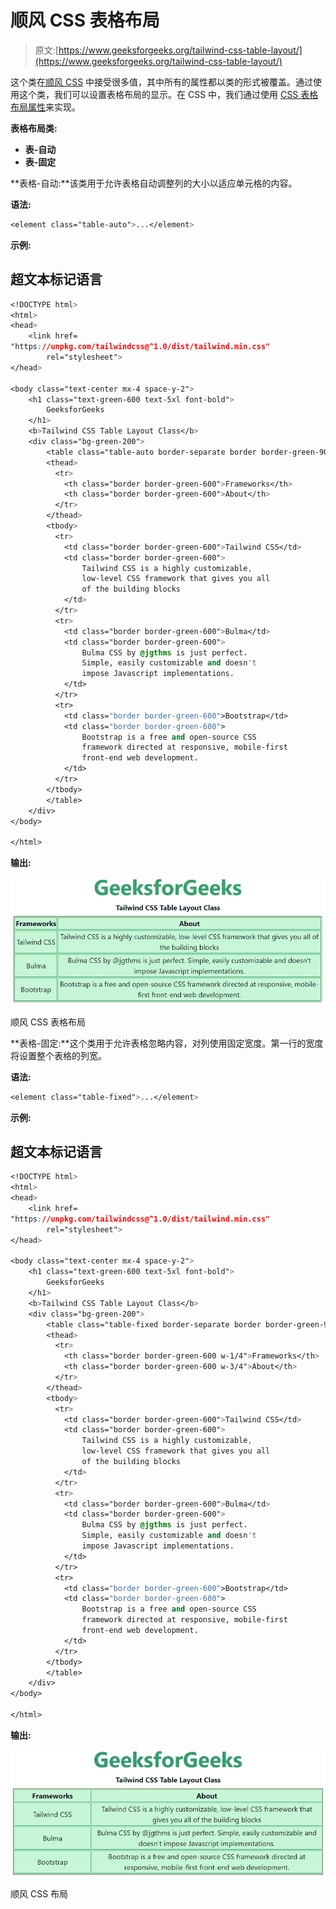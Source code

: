 # 顺风 CSS 表格布局

> 原文:[https://www.geeksforgeeks.org/tailwind-css-table-layout/](https://www.geeksforgeeks.org/tailwind-css-table-layout/)

这个类在[顺风 CSS](https://www.geeksforgeeks.org/css-tailwind-introduction/) 中接受很多值，其中所有的属性都以类的形式被覆盖。通过使用这个类，我们可以设置表格布局的显示。在 CSS 中，我们通过使用 [CSS 表格布局属性](https://www.geeksforgeeks.org/css-table-layout-property/)来实现。

**表格布局类:**

*   **表-自动**
*   **表-固定**

**表格-自动:**该类用于允许表格自动调整列的大小以适应单元格的内容。

**语法:**

```css
<element class="table-auto">...</element>
```

**示例:**

## 超文本标记语言

```css
<!DOCTYPE html> 
<html>
<head> 
    <link href= 
"https://unpkg.com/tailwindcss@^1.0/dist/tailwind.min.css"
        rel="stylesheet"> 
</head> 

<body class="text-center mx-4 space-y-2"> 
    <h1 class="text-green-600 text-5xl font-bold"> 
        GeeksforGeeks 
    </h1> 
    <b>Tailwind CSS Table Layout Class</b> 
    <div class="bg-green-200"> 
        <table class="table-auto border-separate border border-green-900">
        <thead>
          <tr>
            <th class="border border-green-600">Frameworks</th>
            <th class="border border-green-600">About</th>
          </tr>
        </thead>
        <tbody>
          <tr>
            <td class="border border-green-600">Tailwind CSS</td>
            <td class="border border-green-600">
                Tailwind CSS is a highly customizable, 
                low-level CSS framework that gives you all 
                of the building blocks
            </td>
          </tr>
          <tr>
            <td class="border border-green-600">Bulma</td>
            <td class="border border-green-600">
                Bulma CSS by @jgthms is just perfect. 
                Simple, easily customizable and doesn't 
                impose Javascript implementations.
            </td>
          </tr>
          <tr>
            <td class="border border-green-600">Bootstrap</td>
            <td class="border border-green-600">
                Bootstrap is a free and open-source CSS 
                framework directed at responsive, mobile-first
                front-end web development.
            </td>
          </tr>
        </tbody>
        </table>
    </div> 
</body> 

</html> 
```

**输出:**

![](img/06e8bbd49f7db08d07c7ca9b5b02fcdd.png)

顺风 CSS 表格布局

**表格-固定:**这个类用于允许表格忽略内容，对列使用固定宽度。第一行的宽度将设置整个表格的列宽。

**语法:**

```css
<element class="table-fixed">...</element>
```

**示例:**

## 超文本标记语言

```css
<!DOCTYPE html> 
<html>
<head> 
    <link href= 
"https://unpkg.com/tailwindcss@^1.0/dist/tailwind.min.css"
        rel="stylesheet"> 
</head> 

<body class="text-center mx-4 space-y-2"> 
    <h1 class="text-green-600 text-5xl font-bold"> 
        GeeksforGeeks 
    </h1> 
    <b>Tailwind CSS Table Layout Class</b> 
    <div class="bg-green-200"> 
        <table class="table-fixed border-separate border border-green-900">
        <thead>
          <tr>
            <th class="border border-green-600 w-1/4">Frameworks</th>
            <th class="border border-green-600 w-3/4">About</th>
          </tr>
        </thead>
        <tbody>
          <tr>
            <td class="border border-green-600">Tailwind CSS</td>
            <td class="border border-green-600">
                Tailwind CSS is a highly customizable, 
                low-level CSS framework that gives you all 
                of the building blocks
            </td>
          </tr>
          <tr>
            <td class="border border-green-600">Bulma</td>
            <td class="border border-green-600">
                Bulma CSS by @jgthms is just perfect. 
                Simple, easily customizable and doesn't 
                impose Javascript implementations.
            </td>
          </tr>
          <tr>
            <td class="border border-green-600">Bootstrap</td>
            <td class="border border-green-600">
                Bootstrap is a free and open-source CSS 
                framework directed at responsive, mobile-first
                front-end web development.
            </td>
          </tr>
        </tbody>
        </table>
    </div> 
</body> 

</html> 
```

**输出:**

![](img/592dc2c6a6eba2ad767fa61b4a319b33.png)

顺风 CSS 布局